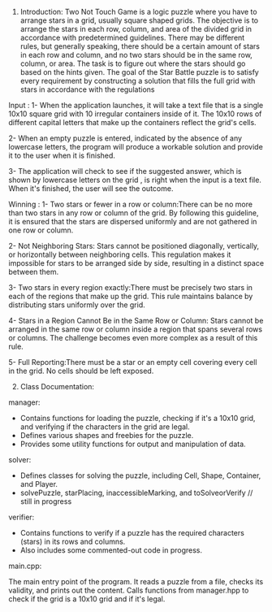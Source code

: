 1. Introduction:
Two Not Touch Game is a logic puzzle where you have to arrange stars in a grid, usually square shaped grids. The objective is to arrange the stars in each row, column, and area of the divided grid in accordance with predetermined guidelines.
There may be different rules, but generally speaking, there should be a certain amount of stars in each row and column, and no two stars should be in the same row, column, or area. The task is to figure out where the stars should go based on the hints given.
The goal of the Star Battle puzzle is to satisfy every requirement by constructing a solution that fills the full grid with stars in accordance with the regulations

Input :
1-  When the application launches, it will take a text file that is a single 10x10 square grid with 10 irregular containers inside of it. The 10x10 rows of different capital letters that make up the containers reflect the grid's cells.

2- When an empty puzzle is entered, indicated by the absence of any lowercase letters, the program will produce a workable solution and provide it to the user when it is finished.

3- The application will check to see if the suggested answer, which is shown by lowercase letters on the grid , is right when the input is a text file. When it's finished, the user will see the outcome.

Winning :
1- Two stars or fewer in a row or column:There can be no more than two stars in any row or column of the grid. By following this guideline, it is ensured that the stars are dispersed uniformly and are not gathered in one row or column.

2- Not Neighboring Stars: Stars cannot be positioned diagonally, vertically, or horizontally between neighboring cells. This regulation makes it impossible for stars to be arranged side by side, resulting in a distinct space between them.

3- Two stars in every region exactly:There must be precisely two stars in each of the regions that make up the grid. This rule maintains balance by distributing stars uniformly over the grid.

4- Stars in a Region Cannot Be in the Same Row or Column: Stars cannot be arranged in the same row or column inside a region that spans several rows or columns. The challenge becomes even more complex as a result of this rule.

5- Full Reporting:There must be a star or an empty cell covering every cell in the grid. No cells should be left exposed.


2. Class Documentation:


manager: 
* Contains functions for loading the puzzle, checking if it's a 10x10 grid, and verifying if the characters in the grid are legal.
* Defines various shapes and freebies for the puzzle.
* Provides some utility functions for output and manipulation of data.


solver:
* Defines classes for solving the puzzle, including Cell, Shape, Container, and Player.
* solvePuzzle, starPlacing, inaccessibleMarking, and toSolveorVerify // still in progress 


verifier:
* Contains functions to verify if a puzzle has the required characters (stars) in its rows and columns.
* Also includes some commented-out code in progress.


main.cpp:

The main entry point of the program.
It reads a puzzle from a file, checks its validity, and prints out the content.
Calls functions from manager.hpp to check if the grid is a 10x10 grid and if it's legal.


